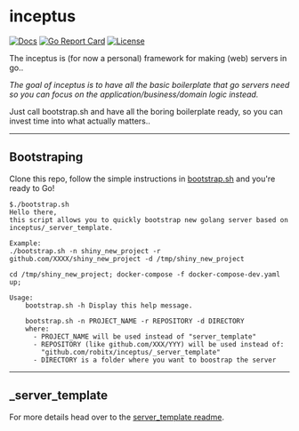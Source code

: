 # inceptus
[![Docs](https://img.shields.io/badge/docs-current-brightgreen.svg)](https://pkg.go.dev/github.com/robitx/inceptus)
[![Go Report Card](https://goreportcard.com/badge/github.com/robitx/inceptus)](https://goreportcard.com/report/github.com/robitx/inceptus)
[![License](https://img.shields.io/badge/license-MIT-blue.svg)](https://github.com/Robitx/inceptus/blob/main/LICENSE)

The inceptus is (for now a personal) framework for making (web) servers in go..

*The goal of inceptus is to have all the basic boilerplate that go servers need so you can focus on the application/business/domain logic instead.*

Just call bootstrap.sh and have all the boring boilerplate ready, so you can invest time into what actually matters..

-------------------------------------
## Bootstraping

Clone this repo, follow the simple instructions in [bootstrap.sh](https://github.com/Robitx/inceptus/blob/main/bootstrap.sh) and you're ready to Go!

```
$./bootstrap.sh 
Hello there,
this script allows you to quickly bootstrap new golang server based on inceptus/_server_template.

Example:
./bootstrap.sh -n shiny_new_project -r github.com/XXXX/shiny_new_project -d /tmp/shiny_new_project

cd /tmp/shiny_new_project; docker-compose -f docker-compose-dev.yaml up;

Usage:
    bootstrap.sh -h Display this help message.

    bootstrap.sh -n PROJECT_NAME -r REPOSITORY -d DIRECTORY
    where:
      - PROJECT_NAME will be used instead of "server_template"
      - REPOSITORY (like github.com/XXX/YYY) will be used instead of:
        "github.com/robitx/inceptus/_server_template"
      - DIRECTORY is a folder where you want to boostrap the server

```

-------------------------------------
## _server_template
For more details head over to the [server_template readme](https://github.com/Robitx/inceptus/blob/main/_server_template/README.md).
